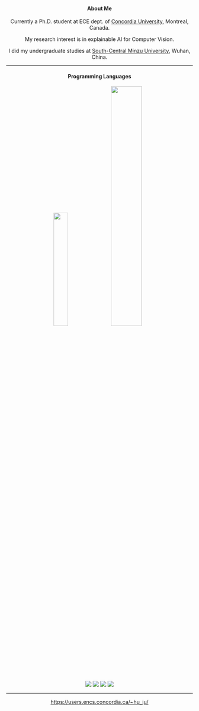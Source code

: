 
<h4 align="center">About Me</h4>

<p align="center">
Currently a Ph.D. student at ECE dept. of <a href="https://www.concordia.ca/">Concordia University</a>, Montreal, Canada.
</p>
<p align="center">
My research interest is in explainable AI for Computer Vision.
</p>
<p align="center">
I did my undergraduate studies at <a href="https://www.scuec.edu.cn/">South-Central Minzu University</a>, Wuhan, China.
</p>

----

<h4 align="center">Programming Languages</h4>

<p align="center">
  <img width="28%" src="https://github-readme-stats.vercel.app/api/top-langs/?username=youyinnn&hide=HTML&langs_count=8&layout=compact&theme=rose_pine&cache_seconds=14400&hide_border=true">
  <img width="40.7%" src="https://github-readme-stats.vercel.app/api/wakatime?username=youyinnn&theme=rose_pine&langs_count=10&hide=other&layout=compact&custom_title=Wakatime%20:%2009/12/2021&cache_seconds=14400&hide_border=true">
</p>

<!-- ![Java](https://img.shields.io/badge/-java-black?style=flat-square&logo=java)
![JavaScript](https://img.shields.io/badge/-JavaScript-black?style=flat-square&logo=javascript)
![Nodejs](https://img.shields.io/badge/-Nodejs-black?style=flat-square&logo=Node.js)
![Python](https://img.shields.io/badge/-Python-black?style=flat-square&logo=Python)
![Latex](https://img.shields.io/badge/-Latex-black?style=flat-square&logo=overleaf)

![HTML5](https://img.shields.io/badge/-HTML5-black?style=flat-square&logo=html5&logoColor=white)
![CSS3](https://img.shields.io/badge/-CSS3-black?style=flat-square&logo=css3)
![Bootstrap](https://img.shields.io/badge/-Bootstrap-563D7C?style=flat-square&logo=bootstrap) -->


<!--START_SECTION:waka-->

<!--END_SECTION:waka-->

<p align="center">
<img  src="https://img.shields.io/badge/Visual%20Studio%20Code-0078d7.svg?style=flat-square&logo=visual-studio-code&logoColor=white">
<img  src="https://img.shields.io/badge/IntelliJIDEA-000000.svg?style=flat-square&logo=intellij-idea&logoColor=white">
<img  src="https://img.shields.io/badge/Mac%20OS-000000?style=flat-square&logo=macos&logoColor=F0F0F0">
<img  src="https://wakatime.com/badge/user/71877d58-88ba-4a68-934f-ddcc654b5da0.svg">
</p>

<!--

![wakatime](https://wakatime.com/badge/user/71877d58-88ba-4a68-934f-ddcc654b5da0.svg)
![Visual Studio Code](https://img.shields.io/badge/Visual%20Studio%20Code-0078d7.svg?style=flat-square&logo=visual-studio-code&logoColor=white)
![IntelliJ IDEA](https://img.shields.io/badge/IntelliJIDEA-000000.svg?style=flat-square&logo=intellij-idea&logoColor=white)
![Mac OS](https://img.shields.io/badge/Mac%20OS-000000?style=flat-square&logo=macos&logoColor=F0F0F0)

-->

----

<!-- https://github.com/anuraghazra/github-readme-stats/issues/2149 -->
<!-- <p align="left">
  <img width="38%" src="https://github-readme-stats.vercel.app/api?username=youyinnn&include_all_commits=true&count_private=true&show_icons=true&theme=rose_pine&cache_seconds=14400&hide_border=true" />
  <img width="40.3%" src="https://github-readme-streak-stats.herokuapp.com/?user=youyinnn&theme=rose-pine&hide_border=true" />
</p>
-->
<!-- <p align="left"><img src="https://github-readme-stats.vercel.app/api?username=youyinnn&show_icons=true&theme=panda"></p> -->

<p align="center"> <a href="https://users.encs.concordia.ca/~hu_ju/">https://users.encs.concordia.ca/~hu_ju/</a></p>
<!-- <p align="center">Thanks</p> -->
 
